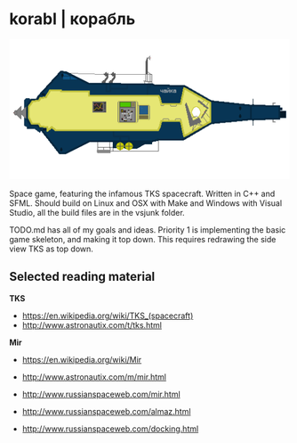 # korabl | корабль
![My HD TKS](https://raw.githubusercontent.com/Goerofmuns/korabl/master/asset/tex/tks_shell.png)

Space game, featuring the infamous TKS spacecraft. Written in C++ and SFML. Should build on
Linux and OSX with Make and Windows with Visual Studio, all the build files are in the vsjunk folder.

TODO.md has all of my goals and ideas. Priority 1 is implementing the basic game skeleton, and making it top down. 
This requires redrawing the side view TKS as top down.

## Selected reading material

**TKS**
* https://en.wikipedia.org/wiki/TKS_(spacecraft)
* http://www.astronautix.com/t/tks.html

**Mir**
* https://en.wikipedia.org/wiki/Mir
* http://www.astronautix.com/m/mir.html
* http://www.russianspaceweb.com/mir.html

* http://www.russianspaceweb.com/almaz.html
* http://www.russianspaceweb.com/docking.html

